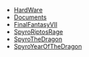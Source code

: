 <ul>
	<li><a href="HardWare">HardWare</a></li>
	<li><a href="Documents">Documents</a></li>
	<li><a href="FinalFantasyVII">FinalFantasyVII</a></li>
	<li><a href="SpyroRiptosRage">SpyroRiptosRage</a></li>
	<li><a href="SpyroTheDragon">SpyroTheDragon</a></li>
	<li><a href="SpyroYearOfTheDragon">SpyroYearOfTheDragon</a></li>
</ul>
